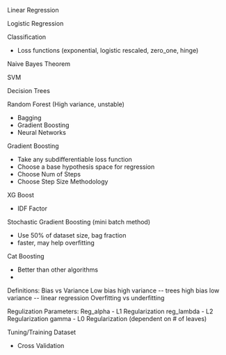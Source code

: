 
Linear Regression

Logistic Regression

Classification
   - Loss functions (exponential, logistic rescaled, zero_one, hinge)

Naive Bayes Theorem

SVM 

Decision Trees

Random Forest (High variance, unstable)
  - Bagging
  - Gradient Boosting
  - Neural Networks

Gradient Boosting 
  - Take any subdifferentiable loss function
  - Choose a base hypothesis space for regression
  - Choose Num of Steps
  - Choose Step Size Methodology

XG Boost
  - IDF Factor

Stochastic Gradient Boosting (mini batch method)
  - Use 50% of dataset size, bag fraction
  - faster, may help overfitting

Cat Boosting
  - Better than other algorithms 
  - 

Definitions:
  Bias vs Variance
  Low bias high variance -- trees
  high bias low variance -- linear regression
  Overfitting vs underfitting

Regulization Parameters:
  Reg_alpha  - L1 Regularization
  reg_lambda - L2 Regularization
  gamma      - L0 Regularization (dependent on # of leaves)


Tuning/Training Dataset
  - Cross Validation

